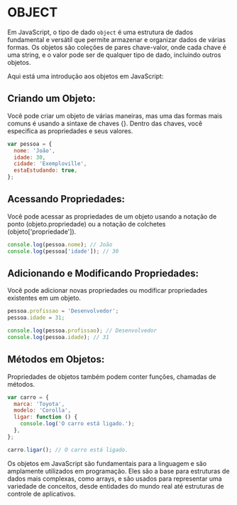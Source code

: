 # OBJECT

Em JavaScript, o tipo de dado `object` é uma estrutura de dados fundamental e versátil que permite armazenar e organizar dados de várias formas. Os objetos são coleções de pares chave-valor, onde cada chave é uma string, e o valor pode ser de qualquer tipo de dado, incluindo outros objetos.

Aqui está uma introdução aos objetos em JavaScript:

## Criando um Objeto:

Você pode criar um objeto de várias maneiras, mas uma das formas mais comuns é usando a sintaxe de chaves {}. Dentro das chaves, você especifica as propriedades e seus valores.

```js
var pessoa = {
  nome: 'João',
  idade: 30,
  cidade: 'Exemploville',
  estaEstudando: true,
};
```

## Acessando Propriedades:

Você pode acessar as propriedades de um objeto usando a notação de ponto (objeto.propriedade) ou a notação de colchetes (objeto['propriedade']).

```js
console.log(pessoa.nome); // João
console.log(pessoa['idade']); // 30
```

## Adicionando e Modificando Propriedades:

Você pode adicionar novas propriedades ou modificar propriedades existentes em um objeto.

```js
pessoa.profissao = 'Desenvolvedor';
pessoa.idade = 31;

console.log(pessoa.profissao); // Desenvolvedor
console.log(pessoa.idade); // 31
```

## Métodos em Objetos:

Propriedades de objetos também podem conter funções, chamadas de métodos.

```js
var carro = {
  marca: 'Toyota',
  modelo: 'Corolla',
  ligar: function () {
    console.log('O carro está ligado.');
  },
};

carro.ligar(); // O carro está ligado.
```

Os objetos em JavaScript são fundamentais para a linguagem e são amplamente utilizados em programação. Eles são a base para estruturas de dados mais complexas, como arrays, e são usados para representar uma variedade de conceitos, desde entidades do mundo real até estruturas de controle de aplicativos.
